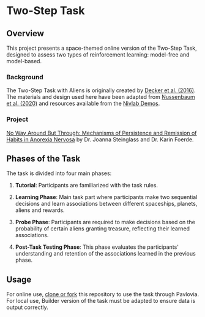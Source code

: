 # Two-Step Task

## Overview
This project presents a space-themed online version of the Two-Step Task, designed to assess two types of reinforcement learning: model-free and model-based.

### Background
The Two-Step Task with Aliens is originally created by [Decker et al. (2016)](https://www.ncbi.nlm.nih.gov/pmc/articles/PMC4899156/). The materials and design used here have been adapted from [Nussenbaum et al. (2020)](https://online.ucpress.edu/collabra/article/6/1/17213/114338?utm_source=TrendMD&utm_medium=cpc&utm_campaign=Collabra%253A_Psychology_TrendMD_0) and resources available from the [Nivlab Demos](https://nivlab.github.io/jspsych-demos/).

### Project
[No Way Around But Through: Mechanisms of Persistence and Remission of Habits in Anorexia Nervosa](https://reporter.nih.gov/search/Y28Vpsk43UyecJuojPrFgA/project-details/10585957) by Dr. Joanna Steinglass and Dr. Karin Foerde.

## Phases of the Task
The task is divided into four main phases:

1. **Tutorial**: Participants are familiarized with the task rules.

2. **Learning Phase**: Main task part where participants make two sequential decisions and learn associations between different spaceships, planets, aliens and rewards.  

3. **Probe Phase**: Participants are required to make decisions based on the probability of certain aliens granting treasure, reflecting their learned associations.

4. **Post-Task Testing Phase**: This phase evaluates the participants' understanding and retention of the associations learned in the previous phase.

## Usage
For online use, [clone or fork](https://pavlovia.org/docs/experiments/create-fork) this repository to use the task through Pavlovia. For local use, Builder version of the task must be adapted to ensure data is output correctly.

